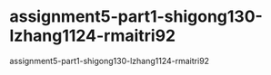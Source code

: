 # assignment5-part1-shigong130-lzhang1124-rmaitri92
assignment5-part1-shigong130-lzhang1124-rmaitri92
